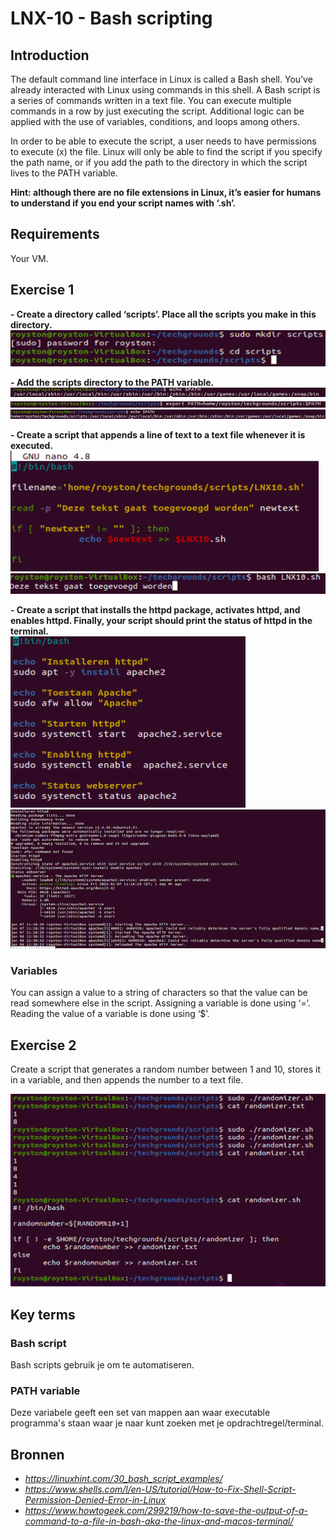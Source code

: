 # LNX-10 - Bash scripting

## Introduction
The default command line interface in Linux is called a Bash shell. You’ve already interacted with Linux using commands in this shell.
A Bash script is a series of commands written in a text file. You can execute multiple commands in a row by just executing the script.
Additional logic can be applied with the use of variables, conditions, and loops among others.  

In order to be able to execute the script, a user needs to have permissions to execute (x) the file.
Linux will only be able to find the script if you specify the path name, or if you add the path to the directory in which the script lives to the PATH variable.  

**Hint: although there are no file extensions in Linux, it’s easier for humans to understand if you end your script names with ‘.sh’.**  

## Requirements
Your VM.  

## Exercise 1

**- Create a directory called ‘scripts’. Place all the scripts you make in this directory.**  
![Kijk](https://github.com/Electroybot/cloud-6-repo-Electroybot/blob/main/00_includes/Week%201/LNX-10/01.png?raw=true)  

**- Add the scripts directory to the PATH variable.**  
![Kijk](https://github.com/Electroybot/cloud-6-repo-Electroybot/blob/main/00_includes/Week%201/LNX-10/02%2001.png?raw=true)  
![Kijk](https://github.com/Electroybot/cloud-6-repo-Electroybot/blob/main/00_includes/Week%201/LNX-10/02%2002.png?raw=true)  
![Kijk](https://github.com/Electroybot/cloud-6-repo-Electroybot/blob/main/00_includes/Week%201/LNX-10/02%2003.png?raw=true)  

**- Create a script that appends a line of text to a text file whenever it is executed.**  
![Kijk](https://github.com/Electroybot/cloud-6-repo-Electroybot/blob/main/00_includes/Week%201/LNX-10/03%2001.png?raw=true)  
![Kijk](https://github.com/Electroybot/cloud-6-repo-Electroybot/blob/main/00_includes/Week%201/LNX-10/03%2002.png?raw=true)  

**- Create a script that installs the httpd package, activates httpd, and enables httpd. Finally, your script should print the status of httpd in the terminal.**  
![Kijk](https://github.com/Electroybot/cloud-6-repo-Electroybot/blob/main/00_includes/Week%201/LNX-10/04%2001.png?raw=true)  
![Kijk](https://github.com/Electroybot/cloud-6-repo-Electroybot/blob/main/00_includes/Week%201/LNX-10/04%2002.png?raw=true)  

### Variables

You can assign a value to a string of characters so that the value can be read somewhere else in the script.
Assigning a variable is done using ‘=’.
Reading the value of a variable is done using ‘$<insert variable name here>’.  

## Exercise 2
Create a script that generates a random number between 1 and 10, stores it in a variable, and then appends the number to a text file.  

![Kijk](https://github.com/Electroybot/cloud-6-repo-Electroybot/blob/main/00_includes/Week%201/LNX-10/Ex%2002.png?raw=true)    

## Key terms

### Bash script
Bash scripts gebruik je om te automatiseren.  

### PATH variable
Deze variabele geeft een set van mappen aan waar executable programma's staan waar je naar kunt zoeken met je opdrachtregel/terminal.  

## Bronnen

- *https://linuxhint.com/30_bash_script_examples/*
- *https://www.shells.com/l/en-US/tutorial/How-to-Fix-Shell-Script-Permission-Denied-Error-in-Linux*
- *https://www.howtogeek.com/299219/how-to-save-the-output-of-a-command-to-a-file-in-bash-aka-the-linux-and-macos-terminal/*
